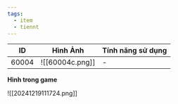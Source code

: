 ```yaml
---
tags:
  - item
  - tiennt
---
```


| ID    | Hình Ảnh        | Tính năng sử dụng |
| ----- | --------------- | ----------------- |
| 60004 | ![[60004c.png]] | -                 |

**Hình trong game**

![[20241219111724.png]]